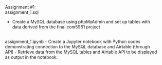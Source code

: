 Assignment #1:
<br>
assignment_1.sql
- Create a MySQL database using phpMyAdmin and set up tables with data derived from the final com5961 project
<br>
assignment_1.ipynb
- Create a Jupyter notebook with Python codes demonstrating connection to the MySQL database and Airtable (through API)
- Retrieve data from the MySQL tables and Airtable API to be displayed as output in the notebook.
